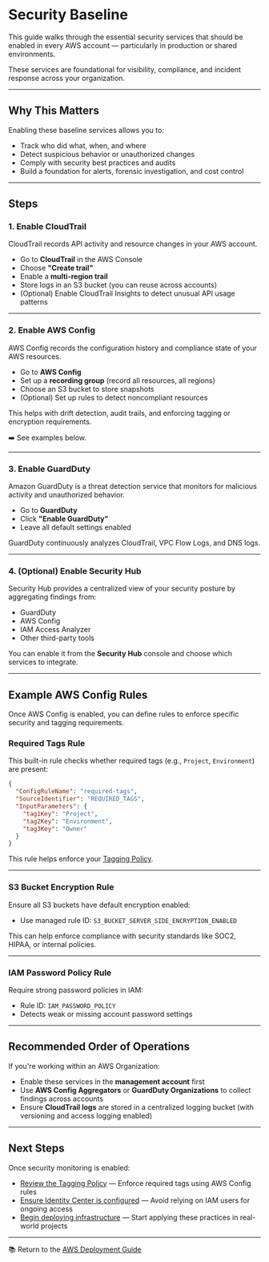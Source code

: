 # Security Baseline

This guide walks through the essential security services that should be enabled in every AWS account — particularly in production or shared environments.

These services are foundational for visibility, compliance, and incident response across your organization.

---

## Why This Matters

Enabling these baseline services allows you to:

- Track who did what, when, and where
- Detect suspicious behavior or unauthorized changes
- Comply with security best practices and audits
- Build a foundation for alerts, forensic investigation, and cost control

---

## Steps

### 1. Enable CloudTrail

CloudTrail records API activity and resource changes in your AWS account.

- Go to **CloudTrail** in the AWS Console
- Choose **"Create trail"**
- Enable a **multi-region trail**
- Store logs in an S3 bucket (you can reuse across accounts)
- (Optional) Enable CloudTrail Insights to detect unusual API usage patterns

---

### 2. Enable AWS Config

AWS Config records the configuration history and compliance state of your AWS resources.

- Go to **AWS Config**
- Set up a **recording group** (record all resources, all regions)
- Choose an S3 bucket to store snapshots
- (Optional) Set up rules to detect noncompliant resources

This helps with drift detection, audit trails, and enforcing tagging or encryption requirements.

➡️ See examples below.

---

### 3. Enable GuardDuty

Amazon GuardDuty is a threat detection service that monitors for malicious activity and unauthorized behavior.

- Go to **GuardDuty**
- Click **"Enable GuardDuty"**
- Leave all default settings enabled

GuardDuty continuously analyzes CloudTrail, VPC Flow Logs, and DNS logs.

---

### 4. (Optional) Enable Security Hub

Security Hub provides a centralized view of your security posture by aggregating findings from:

- GuardDuty
- AWS Config
- IAM Access Analyzer
- Other third-party tools

You can enable it from the **Security Hub** console and choose which services to integrate.

---

## Example AWS Config Rules

Once AWS Config is enabled, you can define rules to enforce specific security and tagging requirements.

### Required Tags Rule

This built-in rule checks whether required tags (e.g., `Project`, `Environment`) are present:

```json
{
  "ConfigRuleName": "required-tags",
  "SourceIdentifier": "REQUIRED_TAGS",
  "InputParameters": {
    "tag1Key": "Project",
    "tag2Key": "Environment",
    "tag3Key": "Owner"
  }
}
```

This rule helps enforce your [Tagging Policy](../tagging-policy/README.md).

---

### S3 Bucket Encryption Rule

Ensure all S3 buckets have default encryption enabled:

- Use managed rule ID: `S3_BUCKET_SERVER_SIDE_ENCRYPTION_ENABLED`

This can help enforce compliance with security standards like SOC2, HIPAA, or internal policies.

---

### IAM Password Policy Rule

Require strong password policies in IAM:

- Rule ID: `IAM_PASSWORD_POLICY`
- Detects weak or missing account password settings

---

## Recommended Order of Operations

If you're working within an AWS Organization:

- Enable these services in the **management account** first
- Use **AWS Config Aggregators** or **GuardDuty Organizations** to collect findings across accounts
- Ensure **CloudTrail logs** are stored in a centralized logging bucket (with versioning and access logging enabled)

---

## Next Steps

Once security monitoring is enabled:

- [Review the Tagging Policy](../tagging-policy/README.md) — Enforce required tags using AWS Config rules
- [Ensure Identity Center is configured](../identity-center/README.md) — Avoid relying on IAM users for ongoing access
- [Begin deploying infrastructure](../quickstarts/serverless-site.md) — Start applying these practices in real-world projects

---

📚 Return to the [AWS Deployment Guide](../README.md)
